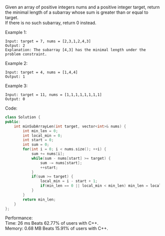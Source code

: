 Given an array of positive integers nums and a positive integer target, return the minimal length of a subarray whose sum is greater than or equal to target.  
If there is no such subarray, return 0 instead.  

Example 1:  
```
Input: target = 7, nums = [2,3,1,2,4,3]
Output: 2
Explanation: The subarray [4,3] has the minimal length under the problem constraint.
```

Example 2:  
```
Input: target = 4, nums = [1,4,4]
Output: 1
```

Example 3:  
```
Input: target = 11, nums = [1,1,1,1,1,1,1,1]
Output: 0
```

Code:  
```c++
class Solution {
public:
    int minSubArrayLen(int target, vector<int>& nums) {
        int min_len = 0;
        int local_min = 0;
        int start = 0;
        int sum = 0;
        for(int i = 0; i < nums.size(); ++i) {
            sum += nums[i];
            while(sum - nums[start] >= target) {
                sum -= nums[start];
                ++start;
            }
            if(sum >= target) {
                local_min = i - start + 1;
                if(min_len == 0 || local_min < min_len) min_len = local_min;
            }
        }
        return min_len;
    }
};
```

Performance:  
Time: 26 ms Beats 62.77% of users with C++.  
Memory: 0.68 MB Beats 15.91% of users with C++.  
